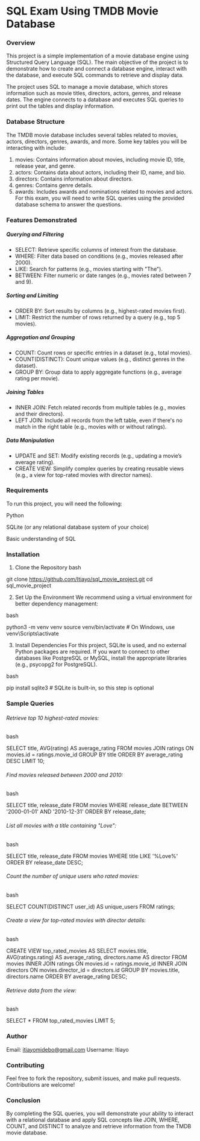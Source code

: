 # SQL Exam Using TMDB Movie Database
### Overview
This project is a simple implementation of a movie database engine using Structured Query Language (SQL). The main objective of the project is to demonstrate how to create and connect a database engine, interact with the database, and execute SQL commands to retrieve and display data.

The project uses SQL to manage a movie database, which stores information such as movie titles, directors, actors, genres, and release dates. The engine connects to a database and executes SQL queries to print out the tables and display information.

### Database Structure
The TMDB movie database includes several tables related to movies, actors, directors, genres, awards, and more. Some key tables you will be interacting with include:

1. movies: Contains information about movies, including movie ID, title, release year, and genre.
2. actors: Contains data about actors, including their ID, name, and bio.
3. directors: Contains information about directors.
4. genres: Contains genre details.
5. awards: Includes awards and nominations related to movies and actors.
For this exam, you will need to write SQL queries using the provided database schema to answer the questions.

### Features Demonstrated
##### Querying and Filtering
- SELECT: Retrieve specific columns of interest from the database.
- WHERE: Filter data based on conditions (e.g., movies released after 2000).
- LIKE: Search for patterns (e.g., movies starting with "The").
- BETWEEN: Filter numeric or date ranges (e.g., movies rated between 7 and 9).
##### Sorting and Limiting
- ORDER BY: Sort results by columns (e.g., highest-rated movies first).
- LIMIT: Restrict the number of rows returned by a query (e.g., top 5 movies).
##### Aggregation and Grouping
- COUNT: Count rows or specific entries in a dataset (e.g., total movies).
- COUNT(DISTINCT): Count unique values (e.g., distinct genres in the dataset).
- GROUP BY: Group data to apply aggregate functions (e.g., average rating per movie).
##### Joining Tables
- INNER JOIN: Fetch related records from multiple tables (e.g., movies and their directors).
- LEFT JOIN: Include all records from the left table, even if there's no match in the right table (e.g., movies with or without ratings).
##### Data Manipulation
- UPDATE and SET: Modify existing records (e.g., updating a movie’s average rating).
- CREATE VIEW: Simplify complex queries by creating reusable views (e.g., a view for top-rated movies with director names).
### Requirements
To run this project, you will need the following:

Python 

SQLite (or any relational database system of your choice)

Basic understanding of SQL

### Installation
1. Clone the Repository
bash

git clone <https://github.com/Itiayo/sql_movie_project.git>
cd sql_movie_project

2. Set Up the Environment
We recommend using a virtual environment for better dependency management:

bash

python3 -m venv venv
source venv/bin/activate  # On Windows, use venv\Scripts\activate

3. Install Dependencies
For this project, SQLite is used, and no external Python packages are required. If you want to connect to other databases like PostgreSQL or MySQL, install the appropriate libraries (e.g., psycopg2 for PostgreSQL).

bash

pip install sqlite3  # SQLite is built-in, so this step is optional

### Sample Queries
###### Retrieve top 10 highest-rated movies:
bash

SELECT title, AVG(rating) AS average_rating
FROM movies
JOIN ratings ON movies.id = ratings.movie_id
GROUP BY title
ORDER BY average_rating DESC
LIMIT 10;

###### Find movies released between 2000 and 2010:
bash

SELECT title, release_date
FROM movies
WHERE release_date BETWEEN '2000-01-01' AND '2010-12-31'
ORDER BY release_date;

###### List all movies with a title containing "Love":
bash

SELECT title, release_date
FROM movies
WHERE title LIKE '%Love%'
ORDER BY release_date DESC;

###### Count the number of unique users who rated movies:
bash

SELECT COUNT(DISTINCT user_id) AS unique_users
FROM ratings;

###### Create a view for top-rated movies with director details:
bash

CREATE VIEW top_rated_movies AS
SELECT movies.title, AVG(ratings.rating) AS average_rating, directors.name AS director
FROM movies
INNER JOIN ratings ON movies.id = ratings.movie_id
INNER JOIN directors ON movies.director_id = directors.id
GROUP BY movies.title, directors.name
ORDER BY average_rating DESC;

###### Retrieve data from the view:
bash

SELECT * FROM top_rated_movies LIMIT 5;


### Author
Email: <itiayomidebo@gmail.com>
Username: Itiayo

### Contributing
Feel free to fork the repository, submit issues, and make pull requests. Contributions are welcome!

### Conclusion
By completing the SQL queries, you will demonstrate your ability to interact with a relational database and apply SQL concepts like JOIN, WHERE, COUNT, and DISTINCT to analyze and retrieve information from the TMDB movie database.